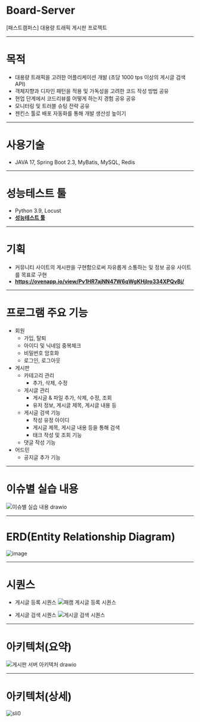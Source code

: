 # Board-Server
[패스트캠퍼스] 대용량 트래픽 게시판 프로젝트

---
# 목적
- 대용량 트래픽을 고려한 어플리케이션 개발 (초당 1000 tps 이상의 게시글 검색 API)
- 객체지향과 디자인 패턴을 적용 및 가독성을 고려한 코드 작성 방법 공유
- 현업 단계에서 코드리뷰를 어떻게 하는지 경험 공유 공유
- 모니터링 및 트러블 슈팅 전략 공유
- 젠킨스 툴로 배포 자동화를 통해 개발 생산성 높이기

---
# 사용기술
- JAVA 17, Spring Boot 2.3, MyBatis, MySQL, Redis

---
# 성능테스트 툴
- Python 3.9, Locust
- ****[성능테스트 툴](https://github.com/ccommit-dev/Board-Server-Locust)****

---
# 기획
- 커뮤니티 사이트의 게시판을 구현함으로써 자유롭게 소통하는 및 정보 공유 사이트를 목표로 구현
- ****https://ovenapp.io/view/Pv1HR7ajNN47W6qWgKHjIro334XPQvBj/****

---
# 프로그램 주요 기능
- 회원
  - 가입, 탈퇴
  - 아이디 및 닉네임 중복체크
  - 비밀번호 암호화
  - 로그인, 로그아웃
- 게시판
  - 카테고리 관리
    - 추가, 삭제, 수정
  - 게시글 관리
    - 게시글 & 파일 추가, 삭제, 수정, 조회
    - 유저 정보, 게시글 제목, 게시글 내용 등
  - 게시글 검색 기능
    - 작성 유정 아이디
    - 게시글 제목, 게시글 내용 등을 통해 검색
    - 태크 작성 및 조회 기능
  - 댓글 작성 기능
- 어드민
  - 공지글 추가 기능

---
# 이슈별 실습 내용
![이슈별 실습 내용 drawio](https://github.com/ccommit-dev/Board-Server/assets/77635521/9434ac9e-3e43-47f7-a2ad-6c560657e199)

---
# ERD(Entity Relationship Diagram)
![image](https://github.com/ccommit-dev/Board-Server/assets/77635521/7fb0ec6b-1317-4911-9315-067244a8dd9e)

---
# 시퀀스
- 게시글 등록 시퀀스
![패캠  게시글 등록 시퀀스](https://github.com/ccommit-dev/Board-Server/assets/77635521/7791db61-97cc-4ad8-a90c-2e0a572049c5)

- 게시글 검색 시퀀스
![게시글 검색 시퀀스](https://github.com/ccommit-dev/Board-Server/assets/77635521/c5f228fd-ca8f-4144-a407-30e2647f9159)

---
# 아키텍처(요약)
![게시판 서버 아키텍처 drawio](https://github.com/ccommit-dev/Board-Server/assets/77635521/62e053a4-51a4-4387-90c4-f5e450441f2f)

---
# 아키텍처(상세)
![sli0](https://github.com/ccommit-dev/Board-Server/assets/77635521/bc8eb387-ec9b-4a51-9c55-80332aa88547)


